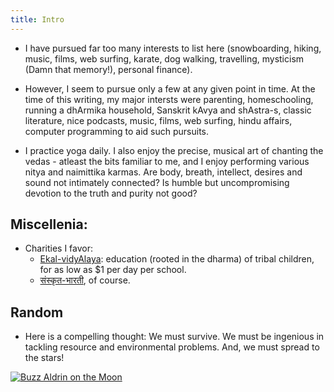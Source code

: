 ```yaml
---
title: Intro
---
```


- I have pursued far too many interests to list here (snowboarding, hiking, music, films, web surfing, karate, dog walking, travelling, mysticism (Damn that memory!), personal finance).
- However, I seem to pursue only a few at any given point in time. At the time of this writing, my major intersts were parenting, homeschooling, running a dhArmika household, Sanskrit kAvya and shAstra-s, classic literature, nice podcasts, music, films, web surfing, hindu affairs, computer programming to aid such pursuits.

- I practice yoga daily. I also enjoy the precise, musical art of chanting the vedas - atleast the bits familiar to me, and I enjoy performing various nitya and naimittika karmas. Are body, breath, intellect, desires and sound not intimately connected? Is humble but uncompromising devotion to the truth and purity not good?


## Miscellenia:

- Charities I favor:
    - [Ekal-vidyAlaya](http://www.ekal.org/): education (rooted in the dharma) of tribal children, for as low as $1 per day per school.
    - [संस्कृत-भारती](http://samskritabharati.org/sb/), of course.  

## Random
- Here is a compelling thought: We must survive. We must be ingenious in tackling resource and environmental problems. And, we must spread to the stars!  

[![Buzz Aldrin on the Moon](http://upload.wikimedia.org/wikipedia/commons/thumb/9/9c/Aldrin_Apollo_11.jpg/180px-Aldrin_Apollo_11.jpg "Buzz Aldrin on the Moon: Survival in Space")](http://www.youtube.com/watch?v=RMINSD7MmT4)